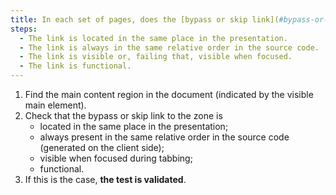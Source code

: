 ```yaml
---
title: In each set of pages, does the [bypass or skip link](#bypass-or-skip-links) to the [main content region](#main-content-region) meet these conditions (excluding special cases)?
steps:
  - The link is located in the same place in the presentation.
  - The link is always in the same relative order in the source code.
  - The link is visible or, failing that, visible when focused.
  - The link is functional.
---
```


1. Find the main content region in the document (indicated by the visible main element).
2. Check that the bypass or skip link to the zone is
   - located in the same place in the presentation;
   - always present in the same relative order in the source code (generated on the client side);
   - visible when focused during tabbing;
   - functional.
3. If this is the case, **the test is validated**.